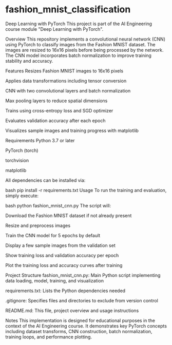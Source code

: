 # fashion_mnist_classification
Deep Learning with PyTorch
This project is part of the AI Engineering course module "Deep Learning with PyTorch".

Overview
This repository implements a convolutional neural network (CNN) using PyTorch to classify images from the Fashion MNIST dataset. The images are resized to 16x16 pixels before being processed by the network. The CNN model incorporates batch normalization to improve training stability and accuracy.

Features
Resizes Fashion MNIST images to 16x16 pixels

Applies data transformations including tensor conversion

CNN with two convolutional layers and batch normalization

Max pooling layers to reduce spatial dimensions

Trains using cross-entropy loss and SGD optimizer

Evaluates validation accuracy after each epoch

Visualizes sample images and training progress with matplotlib

Requirements
Python 3.7 or later

PyTorch (torch)

torchvision

matplotlib

All dependencies can be installed via:

bash
pip install -r requirements.txt
Usage
To run the training and evaluation, simply execute:

bash
python fashion_mnist_cnn.py
The script will:

Download the Fashion MNIST dataset if not already present

Resize and preprocess images

Train the CNN model for 5 epochs by default

Display a few sample images from the validation set

Show training loss and validation accuracy per epoch

Plot the training loss and accuracy curves after training

Project Structure
fashion_mnist_cnn.py: Main Python script implementing data loading, model, training, and visualization

requirements.txt: Lists the Python dependencies needed

.gitignore: Specifies files and directories to exclude from version control

README.md: This file, project overview and usage instructions

Notes
This implementation is designed for educational purposes in the context of the AI Engineering course. It demonstrates key PyTorch concepts including dataset transforms, CNN construction, batch normalization, training loops, and performance plotting.
